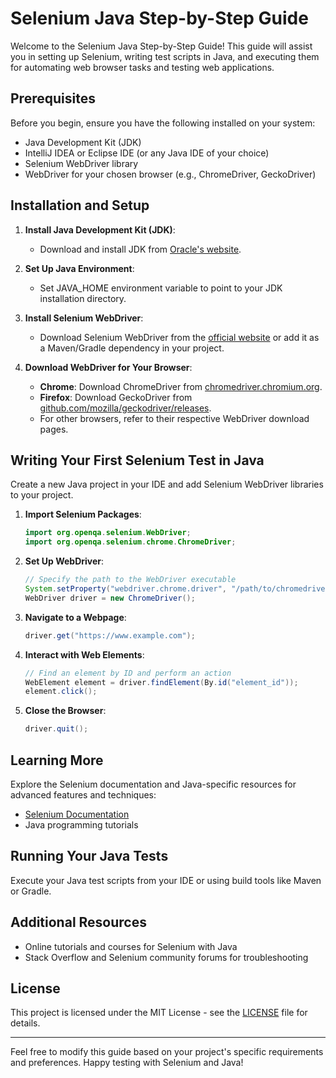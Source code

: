 # Selenium Java Step-by-Step Guide

Welcome to the Selenium Java Step-by-Step Guide! This guide will assist you in setting up Selenium, writing test scripts in Java, and executing them for automating web browser tasks and testing web applications.

## Prerequisites
Before you begin, ensure you have the following installed on your system:
- Java Development Kit (JDK)
- IntelliJ IDEA or Eclipse IDE (or any Java IDE of your choice)
- Selenium WebDriver library
- WebDriver for your chosen browser (e.g., ChromeDriver, GeckoDriver)

## Installation and Setup
1. **Install Java Development Kit (JDK)**:
   - Download and install JDK from [Oracle's website](https://www.oracle.com/java/technologies/javase-jdk11-downloads.html).

2. **Set Up Java Environment**:
   - Set JAVA_HOME environment variable to point to your JDK installation directory.

3. **Install Selenium WebDriver**:
   - Download Selenium WebDriver from the [official website](https://www.selenium.dev/downloads/) or add it as a Maven/Gradle dependency in your project.

4. **Download WebDriver for Your Browser**:
   - **Chrome**: Download ChromeDriver from [chromedriver.chromium.org](https://sites.google.com/a/chromium.org/chromedriver/downloads).
   - **Firefox**: Download GeckoDriver from [github.com/mozilla/geckodriver/releases](https://github.com/mozilla/geckodriver/releases).
   - For other browsers, refer to their respective WebDriver download pages.

## Writing Your First Selenium Test in Java
Create a new Java project in your IDE and add Selenium WebDriver libraries to your project.

1. **Import Selenium Packages**:
   ```java
   import org.openqa.selenium.WebDriver;
   import org.openqa.selenium.chrome.ChromeDriver;
   ```

2. **Set Up WebDriver**:
   ```java
   // Specify the path to the WebDriver executable
   System.setProperty("webdriver.chrome.driver", "/path/to/chromedriver");
   WebDriver driver = new ChromeDriver();
   ```

3. **Navigate to a Webpage**:
   ```java
   driver.get("https://www.example.com");
   ```

4. **Interact with Web Elements**:
   ```java
   // Find an element by ID and perform an action
   WebElement element = driver.findElement(By.id("element_id"));
   element.click();
   ```

5. **Close the Browser**:
   ```java
   driver.quit();
   ```

## Learning More
Explore the Selenium documentation and Java-specific resources for advanced features and techniques:
- [Selenium Documentation](https://www.selenium.dev/documentation/en/)
- Java programming tutorials

## Running Your Java Tests
Execute your Java test scripts from your IDE or using build tools like Maven or Gradle.

## Additional Resources
- Online tutorials and courses for Selenium with Java
- Stack Overflow and Selenium community forums for troubleshooting

## License
This project is licensed under the MIT License - see the [LICENSE](LICENSE) file for details.

---

Feel free to modify this guide based on your project's specific requirements and preferences. Happy testing with Selenium and Java!
